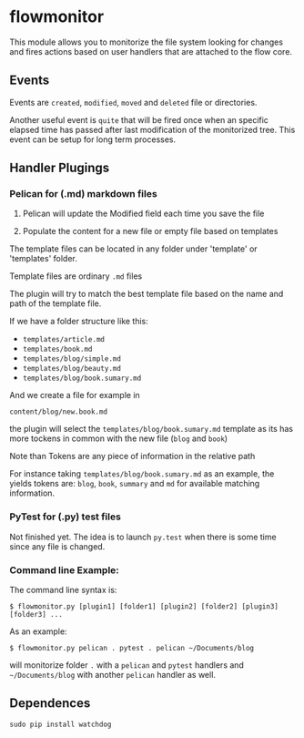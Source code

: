 # flowmonitor
This module allows you to monitorize the file system looking for changes and fires actions based on user handlers that are attached to the flow core.

## Events

Events are `created`, `modified`, `moved` and `deleted` file or directories.

Another useful event is `quite` that will be fired once when an specific elapsed time has passed after last modification of the monitorized tree. This event can be setup for long term processes.


## Handler Plugings

###  Pelican for (.md) markdown files

1. Pelican will update the Modified field each time you save the file

2. Populate the content for a new file or empty file based on templates

The template files can be located in any folder under 'template' or 'templates' folder.

Template files are ordinary `.md` files

The plugin will try to match the best template file based on the name and path of the template file.

If we have a folder structure like this:

- `templates/article.md`
- `templates/book.md`
- `templates/blog/simple.md`
- `templates/blog/beauty.md`
- `templates/blog/book.sumary.md`


And we create a file for example in

`content/blog/new.book.md`

the plugin will select the `templates/blog/book.sumary.md` template as its has more tockens in common with the new file (`blog` and `book`)

Note than Tokens are any piece of information in the relative path

For instance taking `templates/blog/book.sumary.md` as an example, the yields tokens are: `blog`, `book`, `summary` and `md` for available matching information.

###  PyTest for (.py) test files

Not finished yet. The idea is to launch `py.test` when there is some time since any file is changed.



### Command line Example:

The command line syntax is:

`$ flowmonitor.py [plugin1] [folder1] [plugin2] [folder2] [plugin3] [folder3] ... `

As an example:

`$ flowmonitor.py pelican . pytest . pelican ~/Documents/blog`


will monitorize folder `.` with a `pelican` and `pytest` handlers and `~/Documents/blog` with another `pelican` handler as well.

## Dependences

`sudo pip install watchdog`

